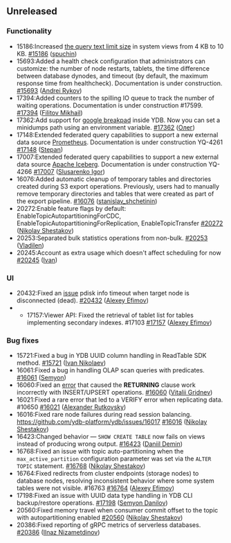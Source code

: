 ## Unreleased

### Functionality

* 15186:Increased [the query text limit size](../dev/system-views#query-metrics) in system views from 4 KB to 10 KB. [#15186](https://github.com/ydb-platform/ydb/pull/15186) ([spuchin](https://github.com/spuchin))
* 15693:Added a health check configuration that administrators can customize: the number of node restarts, tablets, the time difference between database dynodes,
and timeout (by default, the maximum response time from healthcheck). Documentation is under construction. [#15693](https://github.com/ydb-platform/ydb/pull/15693) ([Andrei Rykov](https://github.com/StekPerepolnen))
* 17394:Added counters to the spilling IO queue to track the number of waiting operations. Documentation is under construction #17599. [#17394](https://github.com/ydb-platform/ydb/pull/17394) ([Filitov Mikhail](https://github.com/lll-phill-lll))
* 17362:Add support for [google breakpad](https://chromium.googlesource.com/breakpad/breakpad) inside YDB. Now you can set a minidumps path using an environment variable.
[#17362](https://github.com/ydb-platform/ydb/pull/17362) ([Олег](https://github.com/iddqdex))
* 17148:Extended federated query capabilities to support a new external data source [Prometheus](https://en.wikipedia.org/wiki/Prometheus_(software)). Documentation is under construction YQ-4261 [#17148](https://github.com/ydb-platform/ydb/pull/17148) ([Stepan](https://github.com/pstpn))
* 17007:Extended federated query capabilities to support a new external data source [Apache Iceberg](https://iceberg.apache.org). Documentation is under construction YQ-4266 [#17007](https://github.com/ydb-platform/ydb/pull/17007) ([Slusarenko Igor](https://github.com/buhtr))
* 16076:Added automatic cleanup of temporary tables and directories created during S3 export operations. Previously, users had to manually remove temporary directories and tables that were created as part of the export pipeline. [#16076](https://github.com/ydb-platform/ydb/pull/16076) ([stanislav_shchetinin](https://github.com/stanislav-shchetinin))
* 20272:Enable feature flags by default: EnableTopicAutopartitioningForCDC, EnableTopicAutopartitioningForReplication, EnableTopicTransfer [#20272](https://github.com/ydb-platform/ydb/pull/20272) ([Nikolay Shestakov](https://github.com/nshestakov))
* 20253:Separated bulk statistics operations from non-bulk. [#20253](https://github.com/ydb-platform/ydb/pull/20253) ([Vladilen](https://github.com/Vladilen))
* 20245:Account as extra usage which doesn't affect scheduling for now [#20245](https://github.com/ydb-platform/ydb/pull/20245) ([Ivan](https://github.com/abyss7))

### UI

* 20432:Fixed an [issue](https://github.com/ydb-platform/ydb/issues/20431) pdisk info timeout when target node is disconnected (dead). [#20432](https://github.com/ydb-platform/ydb/pull/20432) ([Alexey Efimov](https://github.com/adameat))
* * 17157:Viewer API: Fixed the retrieval of tablet list for tables implementing secondary indexes. #17103 [#17157](https://github.com/ydb-platform/ydb/pull/17157) ([Alexey Efimov](https://github.com/adameat))

### Bug fixes

* 15721:Fixed a bug in YDB UUID column handling in ReadTable SDK method. [#15721](https://github.com/ydb-platform/ydb/pull/15721) ([Ivan Nikolaev](https://github.com/lex007in))
* 16061:Fixed a bug in handling OLAP scan queries with predicates. [#16061](https://github.com/ydb-platform/ydb/pull/16061) ([Semyon](https://github.com/swalrus1))
* 16060:Fixed an [error](https://github.com/ydb-platform/ydb/issues/15551) that caused the **RETURNING** clause  work incorrectly with INSERT/UPSERT operations. [#16060](https://github.com/ydb-platform/ydb/pull/16060) ([Vitalii Gridnev](https://github.com/gridnevvvit))
* 16021:Fixed a rare error that led to a VERIFY error when replicating data. #10650 [#16021](https://github.com/ydb-platform/ydb/pull/16021) ([Alexander Rutkovsky](https://github.com/alexvru))
* 16016:Fixed rare node failures during read session balancing. https://github.com/ydb-platform/ydb/issues/16017 [#16016](https://github.com/ydb-platform/ydb/pull/16016) ([Nikolay Shestakov](https://github.com/nshestakov))
* 16423:Changed behavior — `SHOW CREATE TABLE` now fails on views instead of producing wrong output. [#16423](https://github.com/ydb-platform/ydb/pull/16423) ([Daniil Demin](https://github.com/jepett0))
* 16768:Fixed an issue with topic auto-partitioning when the `max_active_partition` configuration parameter was set via the `ALTER TOPIC` statement. [#16768](https://github.com/ydb-platform/ydb/pull/16768) ([Nikolay Shestakov](https://github.com/nshestakov))
* 16764:Fixed redirects from cluster endpoints (storage nodes) to database nodes, resolving inconsistent behavior where some system tables were not visible. #16763 [#16764](https://github.com/ydb-platform/ydb/pull/16764) ([Alexey Efimov](https://github.com/adameat))
* 17198:Fixed an issue with UUID data type handling in YDB CLI backup/restore operations. [#17198](https://github.com/ydb-platform/ydb/pull/17198) ([Semyon Danilov](https://github.com/SammyVimes))
* 20560:Fixed memory travel when consumer commit offset to the topic with autopartitioning enabled [#20560](https://github.com/ydb-platform/ydb/pull/20560) ([Nikolay Shestakov](https://github.com/nshestakov))
* 20386:Fixed reporting of gRPC metrics of serverless databases. [#20386](https://github.com/ydb-platform/ydb/pull/20386) ([Ilnaz Nizametdinov](https://github.com/CyberROFL))

